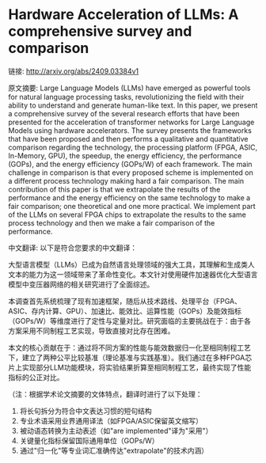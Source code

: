 # Hardware Acceleration of LLMs: A comprehensive survey and comparison

链接: http://arxiv.org/abs/2409.03384v1

原文摘要:
Large Language Models (LLMs) have emerged as powerful tools for natural
language processing tasks, revolutionizing the field with their ability to
understand and generate human-like text. In this paper, we present a
comprehensive survey of the several research efforts that have been presented
for the acceleration of transformer networks for Large Language Models using
hardware accelerators.
  The survey presents the frameworks that have been proposed and then performs
a qualitative and quantitative comparison regarding the technology, the
processing platform (FPGA, ASIC, In-Memory, GPU), the speedup, the energy
efficiency, the performance (GOPs), and the energy efficiency (GOPs/W) of each
framework. The main challenge in comparison is that every proposed scheme is
implemented on a different process technology making hard a fair comparison.
The main contribution of this paper is that we extrapolate the results of the
performance and the energy efficiency on the same technology to make a fair
comparison; one theoretical and one more practical. We implement part of the
LLMs on several FPGA chips to extrapolate the results to the same process
technology and then we make a fair comparison of the performance.

中文翻译:
以下是符合您要求的中文翻译：

大型语言模型（LLMs）已成为自然语言处理领域的强大工具，其理解和生成类人文本的能力为这一领域带来了革命性变化。本文针对使用硬件加速器优化大型语言模型中变压器网络的相关研究进行了全面综述。

本调查首先系统梳理了现有加速框架，随后从技术路线、处理平台（FPGA、ASIC、存内计算、GPU）、加速比、能效比、运算性能（GOPs）及能效指标（GOPs/W）等维度进行了定性与定量对比。研究面临的主要挑战在于：由于各方案采用不同制程工艺实现，导致直接对比存在困难。

本文的核心贡献在于：通过将不同方案的性能与能效数据归一化至相同制程工艺下，建立了两种公平比较基准（理论基准与实践基准）。我们通过在多种FPGA芯片上实现部分LLM功能模块，将实验结果折算至相同制程工艺，最终实现了性能指标的公正对比。

（注：根据学术论文摘要的文体特点，翻译时进行了以下处理：
1. 将长句拆分为符合中文表达习惯的短句结构
2. 专业术语采用业界通用译法（如FPGA/ASIC保留英文缩写）
3. 被动语态转换为主动表述（如"are implemented"译为"采用"）
4. 关键量化指标保留国际通用单位（GOPs/W）
5. 通过"归一化"等专业词汇准确传达"extrapolate"的技术内涵）
